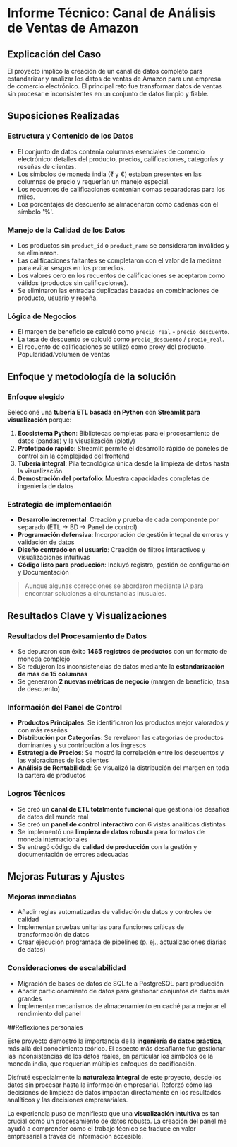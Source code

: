 # Informe Técnico: Canal de Análisis de Ventas de Amazon

## Explicación del Caso

El proyecto implicó la creación de un canal de datos completo para estandarizar y analizar los datos de ventas de Amazon para una empresa de comercio electrónico. El principal reto fue transformar datos de ventas sin procesar e inconsistentes en un conjunto de datos limpio y fiable.

## Suposiciones Realizadas

### Estructura y Contenido de los Datos

- El conjunto de datos contenía columnas esenciales de comercio electrónico: detalles del producto, precios, calificaciones, categorías y reseñas de clientes.
- Los símbolos de moneda india (₹ y €) estaban presentes en las columnas de precio y requerían un manejo especial.
- Los recuentos de calificaciones contenían comas separadoras para los miles.
- Los porcentajes de descuento se almacenaron como cadenas con el símbolo '%'.

### Manejo de la Calidad de los Datos

- Los productos sin `product_id` o `product_name` se consideraron inválidos y se eliminaron.
- Las calificaciones faltantes se completaron con el valor de la mediana para evitar sesgos en los promedios.
- Los valores cero en los recuentos de calificaciones se aceptaron como válidos (productos sin calificaciones).
- Se eliminaron las entradas duplicadas basadas en combinaciones de producto, usuario y reseña.

### Lógica de Negocios

- El margen de beneficio se calculó como `precio_real` - `precio_descuento`.
- La tasa de descuento se calculó como `precio_descuento` / `precio_real`.
- El recuento de calificaciones se utilizó como proxy del producto. Popularidad/volumen de ventas

## Enfoque y metodología de la solución

### Enfoque elegido

Seleccioné una **tubería ETL basada en Python** con **Streamlit para visualización** porque:

1. **Ecosistema Python**: Bibliotecas completas para el procesamiento de datos (pandas) y la visualización (plotly)
2. **Prototipado rápido**: Streamlit permite el desarrollo rápido de paneles de control sin la complejidad del frontend
3. **Tubería integral**: Pila tecnológica única desde la limpieza de datos hasta la visualización
4. **Demostración del portafolio**: Muestra capacidades completas de ingeniería de datos

### Estrategia de implementación

- **Desarrollo incremental**: Creación y prueba de cada componente por separado (ETL → BD → Panel de control)
- **Programación defensiva**: Incorporación de gestión integral de errores y validación de datos
- **Diseño centrado en el usuario**: Creación de filtros interactivos y visualizaciones intuitivas
- **Código listo para producción**: Incluyó registro, gestión de configuración y Documentación

> Aunque algunas correcciones se abordaron mediante IA para encontrar soluciones a circunstancias inusuales.

## Resultados Clave y Visualizaciones

### Resultados del Procesamiento de Datos

- Se depuraron con éxito **1465 registros de productos** con un formato de moneda complejo
- Se redujeron las inconsistencias de datos mediante la **estandarización de más de 15 columnas**
- Se generaron **2 nuevas métricas de negocio** (margen de beneficio, tasa de descuento)

### Información del Panel de Control

- **Productos Principales**: Se identificaron los productos mejor valorados y con más reseñas
- **Distribución por Categorías**: Se revelaron las categorías de productos dominantes y su contribución a los ingresos
- **Estrategia de Precios**: Se mostró la correlación entre los descuentos y las valoraciones de los clientes
- **Análisis de Rentabilidad**: Se visualizó la distribución del margen en toda la cartera de productos

### Logros Técnicos

- Se creó un **canal de ETL totalmente funcional** que gestiona los desafíos de datos del mundo real
- Se creó un **panel de control interactivo** con 6 vistas analíticas distintas
- Se implementó una **limpieza de datos robusta** para formatos de moneda internacionales
- Se entregó código de **calidad de producción** con la gestión y documentación de errores adecuadas

## Mejoras Futuras y Ajustes

### Mejoras inmediatas

- Añadir reglas automatizadas de validación de datos y controles de calidad
- Implementar pruebas unitarias para funciones críticas de transformación de datos
- Crear ejecución programada de pipelines (p. ej., actualizaciones diarias de datos)

### Consideraciones de escalabilidad

- Migración de bases de datos de SQLite a PostgreSQL para producción
- Añadir particionamiento de datos para gestionar conjuntos de datos más grandes
- Implementar mecanismos de almacenamiento en caché para mejorar el rendimiento del panel

##Reflexiones personales

Este proyecto demostró la importancia de la **ingeniería de datos práctica**, más allá del conocimiento teórico. El aspecto más desafiante fue gestionar las inconsistencias de los datos reales, en particular los símbolos de la moneda india, que requerían múltiples enfoques de codificación.

Disfruté especialmente la **naturaleza integral** de este proyecto, desde los datos sin procesar hasta la información empresarial. Reforzó cómo las decisiones de limpieza de datos impactan directamente en los resultados analíticos y las decisiones empresariales.

La experiencia puso de manifiesto que una **visualización intuitiva** es tan crucial como un procesamiento de datos robusto. La creación del panel me ayudó a comprender cómo el trabajo técnico se traduce en valor empresarial a través de información accesible.
